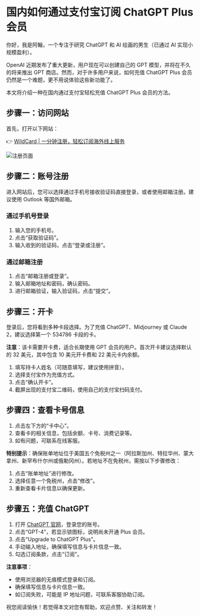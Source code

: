 # 国内如何通过支付宝订阅 ChatGPT Plus 会员

你好，我是阿翰，一个专注于研究 ChatGPT 和 AI 绘画的男生（已通过 AI 实现小规模盈利）。

OpenAI 近期发布了重大更新，用户现在可以创建自己的 GPT 模型，并将在不久的将来推出 GPT 商店。然而，对于许多用户来说，如何充值 ChatGPT Plus 会员仍然是一个难题，更不用说体验这些新功能了。

本文将介绍一种在国内通过支付宝轻松充值 ChatGPT Plus 会员的方法。

## 步骤一：访问网站

首先，打开以下网站：

👉 [WildCard | 一分钟注册，轻松订阅海外线上服务](https://bbtdd.com/WildCard)

![注册页面](https://bbtdd.com/img/65233840592.webp)

## 步骤二：账号注册

进入网站后，您可以选择通过手机号接收验证码直接登录，或者使用邮箱注册。建议使用 Outlook 等国外邮箱。

### 通过手机号登录
1. 输入您的手机号。
2. 点击“获取验证码”。
3. 输入收到的验证码，点击“登录或注册”。

### 通过邮箱注册
1. 点击“邮箱注册或登录”。
2. 输入邮箱地址和密码，确认密码。
3. 进行邮箱验证，输入验证码，点击“提交”。

## 步骤三：开卡

登录后，您将看到多种卡段选择。为了充值 ChatGPT、Midjourney 或 Claude 2，建议选择第一个 534786 卡段的卡。

**注意**：该卡需要开卡费，适合长期使用 GPT 会员的用户。首次开卡建议选择默认的 32 美元，其中包含 10 美元开卡费和 22 美元卡内余额。

1. 填写持卡人姓名（可随意填写，建议使用拼音）。
2. 选择支付宝作为充值方式。
3. 点击“确认开卡”。
4. 截屏出现的支付宝二维码，使用自己的支付宝扫码支付。

## 步骤四：查看卡号信息

1. 点击左下方的“卡中心”。
2. 查看卡的相关信息，包括余额、卡号、消费记录等。
3. 如有问题，可联系在线客服。

**特别提示**：确保账单地址位于美国五个免税州之一（阿拉斯加州、特拉华州、蒙大拿州、新罕布什尔州或俄勒冈州）。若地址不在免税州，需按以下步骤修改：

1. 点击“账单地址”进行修改。
2. 选择任意一个免税州，点击“修改”。
3. 重新查看卡片信息以确保更新。

## 步骤五：充值 ChatGPT

1. 打开 [ChatGPT 官网](https://chat.openai.com)，登录您的账号。
2. 点击“GPT-4”，若显示锁图标，说明尚未开通 Plus 会员。
3. 点击“Upgrade to ChatGPT Plus”。
4. 手动输入地址，确保填写信息与卡片信息一致。
5. 勾选订阅条款，点击“订阅”。

**注意事项**：
- 使用浏览器的无痕模式登录和订阅。
- 确保填写信息与卡片信息一致。
- 如订阅失败，可能是 IP 地址问题，可联系客服协助订阅。

祝您阅读愉快！若觉得本文对您有帮助，欢迎点赞、关注和转发！